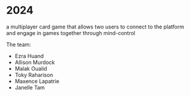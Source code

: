 # 2024
a multiplayer card game that allows two users to connect to the platform and engage in games together through mind-control

The team:
- Ezra Huand
- Allison Murdock
- Malak Oualid
- Toky Raharison
- Maxence Lapatrie
- Janelle Tam
